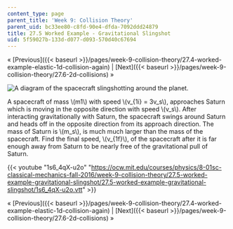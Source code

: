 ```yaml
---
content_type: page
parent_title: 'Week 9: Collision Theory'
parent_uid: bc33ee80-c8fd-90e4-dfda-7092ddd24879
title: 27.5 Worked Example - Gravitational Slingshot
uid: 5f59027b-133d-d077-d093-570d40c67694
---
```


« [Previous]({{< baseurl >}}/pages/week-9-collision-theory/27.4-worked-example-elastic-1d-collision-again) | [Next]({{< baseurl >}}/pages/week-9-collision-theory/27.6-2d-collisions) »

![A diagram of the spacecraft slingshotting around the planet.](BASEURL_PLACEHOLDER/resources/ps06_p09)

A spacecraft of mass \\(m1\\) with speed \\(v\_{1i} = 3v\_s\\), approaches Saturn which is moving in the opposite direction with speed \\(v\_s\\). After interacting gravitationally with Saturn, the spacecraft swings around Saturn and heads off in the opposite direction from its approach direction. The mass of Saturn is \\(m\_s\\), is much much larger than the mass of the spacecraft. Find the final speed, \\(v\_{1f}\\), of the spacecraft after it is far enough away from Saturn to be nearly free of the gravitational pull of Saturn.

{{< youtube "1s6_4qX-u2o" "https://ocw.mit.edu/courses/physics/8-01sc-classical-mechanics-fall-2016/week-9-collision-theory/27.5-worked-example-gravitational-slingshot/27.5-worked-example-gravitational-slingshot/1s6_4qX-u2o.vtt" >}}

« [Previous]({{< baseurl >}}/pages/week-9-collision-theory/27.4-worked-example-elastic-1d-collision-again) | [Next]({{< baseurl >}}/pages/week-9-collision-theory/27.6-2d-collisions) »